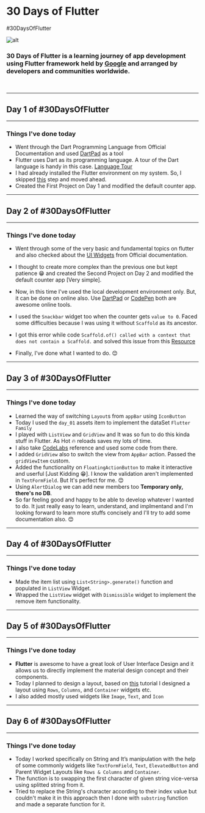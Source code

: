 # 30 Days of Flutter

#30DaysOfFlutter

![alt](https://1.bp.blogspot.com/-dzBDVGYOajs/YA9S7v8cvUI/AAAAAAAAJ1I/2IT4x2DmQEEQvBWrv1PY5yaaG_9OsDCVwCLcBGAsYHQ/s0/Screen%2BShot%2B2021-01-25%2Bat%2B6.22.51%2BPM.png)

### 30 Days of Flutter is a learning journey of app development using Flutter framework held by [Google](https://developers.googleblog.com/2021/01/join-us-for-30daysofflutter.html) and arranged by developers and communities worldwide.

&nbsp;


---

## Day 1 of #30DaysOfFlutter

---

### Things I've done today
-  Went through the Dart Programming Language from Official Documentation and used [DartPad](https://dartpad.dev/) as a tool
-  Flutter uses Dart as its programming language. A tour of the Dart language is handy in this case. [Language Tour](https://dart.dev/guides/language/language-tour)
-  I had already installed the Flutter environment on my system. So, I skipped [this](https://flutter.dev/docs/get-started/install) step and moved ahead.
-  Created the First Project on Day 1 and modified the default counter app. 

---

## Day 2 of #30DaysOfFlutter

---

### Things I've done today

-  Went through some of the very basic and fundamental topics on flutter and also checked about the [UI Widgets](https://flutter.dev/docs/development/ui/widgets) from Official documentation.

-  I thought to create more complex than the previous one but kept patience 😁 and created the Second Project on Day 2 and modified the default counter app [Very simple].

- Now, in this time I've used the local development environment only. But, it can be done on online also. Use [DartPad](https://dartpad.dev/) or [CodePen](http://codepen.io/) both are awesome online tools.
  
- I used the `Snackbar` widget too when the counter gets `value to 0`. Faced some difficulties because I was using it without `Scaffold` as its ancestor.
- I got this error while code `Scaffold.of() called with a context that does not contain a Scaffold.` and solved this issue from this [Resource](https://flutter.dev/docs/release/breaking-changes/scaffold-messenger)
- Finally, I've done what I wanted to do. 😊

---

## Day 3 of #30DaysOfFlutter

---

### Things I've done today

- Learned the way of switching `Layout`s from `appBar` using `IconButton`
- Today I used the `day_01` assets item to implement the dataSet `Flutter Family`
- I played with `ListView` and `GridView` and It was so fun to do this kinda stuff in Flutter. As Hot 🔥 reloads saves my lots of time.
- I also take [CodeLabs](https://codelabs.developers.google.com/codelabs/first-flutter-app-pt2?hl=en#0) reference and used some code from there.
- I added `GridView` also to switch the view from `AppBar` action. Passed the `gridViewItem` custom.
- Added the functionality on `FloatingActionButton` to make it interactive and userful [Just Kidding 😁]. I know the validation aren't implemented in `TextFormField`. But It's perfect for me. 😊
- Using `AlertDialog` we can add new members too **Temporary only, there's no DB**.
- So far feeling good and happy to be able to develop whatever I wanted to do. It just really easy to learn, understand, and implmentand and I'm looking forward to learn more stuffs concisely and I'll try to add some documentation also. 😊


---

## Day 4 of #30DaysOfFlutter

---

### Things I've done today
- Made the item list using `List<String>.generate()` function and populated in `ListView` Widget.
- Wrapped the `ListView` widget with `Dismissible` widget to implement the remove item functionality.


---

## Day 5 of #30DaysOfFlutter

---

### Things I've done today
- **Flutter** is awesome to have a great look of User Interface Design and it allows us to directly implement the material design concept and their components.
- Today I planned to design a layout, based on [this](https://flutter.dev/docs/development/ui/layout/tutorial) tutorial I designed a layout using `Rows`, `Columns`, and `Container` widgets etc.
- I also added mostly used widgets like `Image`, `Text`, and `Icon`


---

## Day 6 of #30DaysOfFlutter

---

### Things I've done today
- Today I worked specifically on String and It’s manipulation with the help of some commonly widgets like `TextFormField`, `Text`, `ElevatedButton` and Parent Widget Layouts like `Rows & Columns` and `Container`.
- The function is to swapping the first character of given string vice-versa using splitted string from it.
- Tried to replace the String's character according to their index value but couldn't make it in this approach then I done with `substring` function and made a separate function for it.